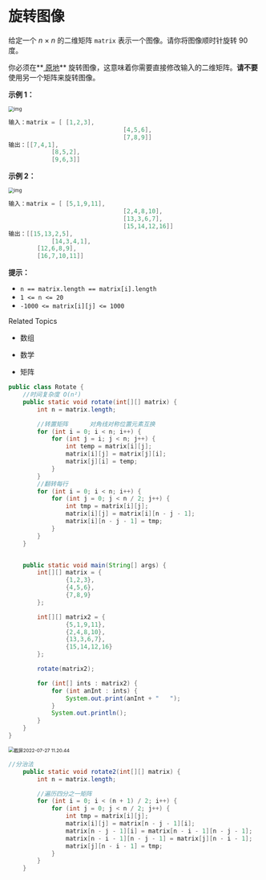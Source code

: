 # 旋转图像

给定一个 *n* × *n* 的二维矩阵 `matrix` 表示一个图像。请你将图像顺时针旋转 90 度。

你必须在**[ 原地](https://baike.baidu.com/item/原地算法)** 旋转图像，这意味着你需要直接修改输入的二维矩阵。**请不要** 使用另一个矩阵来旋转图像。



**示例 1：**

<img src="https://assets.leetcode.com/uploads/2020/08/28/mat1.jpg" alt="img" style="zoom:67%;" />

```java
输入：matrix = [ [1,2,3],
								[4,5,6],
								[7,8,9]]
输出：[[7,4,1],
			[8,5,2],
			[9,6,3]]
```

**示例 2：**

<img src="https://assets.leetcode.com/uploads/2020/08/28/mat2.jpg" alt="img" style="zoom:67%;" />

```java
输入：matrix = [ [5,1,9,11],
								[2,4,8,10],
								[13,3,6,7],
								[15,14,12,16]]
输出：[[15,13,2,5],
			[14,3,4,1],
    	[12,6,8,9],
    	[16,7,10,11]]
```



**提示：**

- `n == matrix.length == matrix[i].length`
- `1 <= n <= 20`
- `-1000 <= matrix[i][j] <= 1000`



Related Topics

- 数组

- 数学

- 矩阵

```java
public class Rotate {
    //时间复杂度 O(n²)
    public static void rotate(int[][] matrix) {
        int n = matrix.length;

        //转置矩阵      对角线对称位置元素互换
        for (int i = 0; i < n; i++) {
            for (int j = i; j < n; j++) {
                int temp = matrix[i][j];
                matrix[i][j] = matrix[j][i];
                matrix[j][i] = temp;
            }
        }
        //翻转每行
        for (int i = 0; i < n; i++) {
            for (int j = 0; j < n / 2; j++) {
                int tmp = matrix[i][j];
                matrix[i][j] = matrix[i][n - j - 1];
                matrix[i][n - j - 1] = tmp;
            }
        }
    }


    public static void main(String[] args) {
        int[][] matrix = {
                {1,2,3},
                {4,5,6},
                {7,8,9}
        };

        int[][] matrix2 = {
                {5,1,9,11},
                {2,4,8,10},
                {13,3,6,7},
                {15,14,12,16}
        };

        rotate(matrix2);

        for (int[] ints : matrix2) {
            for (int anInt : ints) {
                System.out.print(anInt + "   ");
            }
            System.out.println();
        }
    }
}
```

<img src="https://lsl-image.oss-cn-beijing.aliyuncs.com/note/images/%E6%88%AA%E5%B1%8F2022-07-27%2011.20.44.png" alt="截屏2022-07-27 11.20.44" style="zoom:67%;" />

```java
//分治法
    public static void rotate2(int[][] matrix) {
        int n = matrix.length;

        //遍历四分之一矩阵
        for (int i = 0; i < (n + 1) / 2; i++) {
            for (int j = 0; j < n / 2; j++) {
                int tmp = matrix[i][j];
                matrix[i][j] = matrix[n - j - 1][i];
                matrix[n - j - 1][i] = matrix[n - i - 1][n - j - 1];
                matrix[n - i - 1][n - j - 1] = matrix[j][n - i - 1];
                matrix[j][n - i - 1] = tmp;
            }
        }
    }
```

